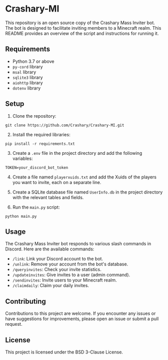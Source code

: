 # Crashary-MI

This repository is an open source copy of the Crashary Mass Inviter bot. The bot is designed to facilitate inviting members to a Minecraft realm. This README provides an overview of the script and instructions for running it.

## Requirements
- Python 3.7 or above
- `py-cord` library
- `msal` library
- `sqlite3` library
- `aiohttp` library
- `dotenv` library

## Setup

1. Clone the repository:
```
git clone https://github.com/Crashary/Crashary-MI.git
```

2. Install the required libraries:
```
pip install -r requirements.txt
```

3. Create a `.env` file in the project directory and add the following variables:
```
TOKEN=your_discord_bot_token
```

4. Create a file named `playerxuids.txt` and add the Xuids of the players you want to invite, each on a separate line.

6. Create a SQLite database file named `UserInfo.db` in the project directory with the relevant tables and fields.

8. Run the `main.py` script:
```
python main.py
```

## Usage

The Crashary Mass Inviter bot responds to various slash commands in Discord. Here are the available commands:

- `/link`: Link your Discord account to the bot.
- `/unlink`: Remove your account from the bot's database.
- `/queryinvites`: Check your invite statistics.
- `/updateinvites`: Give invites to a user (admin command).
- `/sendinvites`: Invite users to your Minecraft realm.
- `/claimdaily`: Claim your daily invites.

## Contributing

Contributions to this project are welcome. If you encounter any issues or have suggestions for improvements, please open an issue or submit a pull request.

## License

This project is licensed under the BSD 3-Clause License.